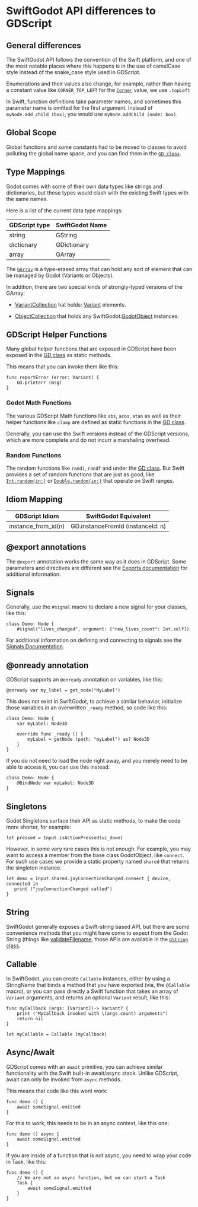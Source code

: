 # SwiftGodot API differences to GDScript

## General differences

The SwiftGodot API follows the convention of the Swift platform, and one of the
most notable places where this happens is in the use of camelCase style instead
of the snake_case style used in GDScript.

Enumerations and their values also change, for example, rather than having a
constant value like `CORNER_TOP_LEFT` for the
[`Corner`](https://migueldeicaza.github.io/SwiftGodotDocs/documentation/swiftgodot/corner)
value, we use `.topLeft`

In Swift, function definitions take parameter names, and sometimes this
parameter name is omitted for the first argument.   Instead of `myNode.add_child
(box)`, you would use `myNode.addChild (node: box)`.

## Global Scope

Global functions and some constants had to be moved to classes to avoid
polluting the global name space, and you can find them in the [`GD
class`](https://migueldeicaza.github.io/SwiftGodotDocs/documentation/swiftgodot/gd).

## Type Mappings

Godot comes with some of their own data types like strings and dictionaries, but
those types would clash with the existing Swift types with the same names.   

Here is a list of the current data type mappings:

| GDScript type | SwiftGodot Name |
|---------------|-----------------|
| string        | GString         |
| dictionary    | GDictionary     |
| array         | GArray          |

The
[`GArray`](https://migueldeicaza.github.io/SwiftGodotDocs/documentation/swiftgodot/garray)
is a type-erased array that can hold any sort of element that can be managed by
Godot (Variants or Objects).

In addition, there are two special kinds of strongly-typed versions of the
GArray:

* [VariantCollection](https://migueldeicaza.github.io/SwiftGodotDocs/documentation/swiftgodot/variantcollection) hat holds:
[Variant](https://migueldeicaza.github.io/SwiftGodotDocs/documentation/swiftgodot/variants) elements.

* [ObjectCollection](https://migueldeicaza.github.io/SwiftGodotDocs/documentation/swiftgodot/variantcollection)
  that holds any
  SwiftGodot.[GodotObject](https://migueldeicaza.github.io/SwiftGodotDocs/documentation/swiftgodot/godotobject)
  instances.

## GDScript Helper Functions

Many global helper functions that are exposed in GDScript have been exposed in
the [GD
class](https://migueldeicaza.github.io/SwiftGodotDocs/documentation/swiftgodot/gd/)
as static methods.

This means that you can invoke them like this:

```
func reportError (error: Variant) {
	GD.printerr (msg)
}
```

### Godot Math Functions

The various GDScript Math functions like `abs`, `acos`, `atan` as well as their
helper functions like `clamp` are defined as static functions in the [GD class](https://migueldeicaza.github.io/SwiftGodotDocs/documentation/swiftgodot/gd/).

Generally, you can use the Swift versions instead of the GDScript versions,
which are more complete and do not incurr a marshaling overhead.

### Random Functions

The random functions like `randi`, `randf` and under the  [GD
class](https://migueldeicaza.github.io/SwiftGodotDocs/documentation/swiftgodot/gd/).
But Swift provides a set of random functions that are just as good, like
[`Int.random(in:)`](https://developer.apple.com/documentation/swift/int/random(in:)-9mjpw)
or
[`Double.random(in:)`](https://developer.apple.com/documentation/swift/double/random(in:)-6idef)
that operate on Swift ranges.

## Idiom Mapping 

| GDScript Idiom      | SwiftGodot Equivalent                  |
|---------------------|----------------------------------------|
| instance_from_id(n) | GD.instanceFromId (instanceId: n)      |

## @export annotations

The `@export` annotation works the same way as it does in GDScript.   Some 
parameters and directives are different see the [Exports
documentation](Exports.md) for additional information.

## Signals

Generally, use the `#signal` macro to declare a new signal for your classes,
like this:

```
class Demo: Node {
    #signal("lives_changed", argument: ["new_lives_count": Int.self])
```

For additional information on defining and connecting to signals see the
[Signals Documentation](Signals.md).

## @onready annotation

GDScript supports an `@onready` annotation on variables, like this:


```gdscript
@onready var my_label = get_node("MyLabel")
```

This does not exist in SwiftGodot, to achieve a similar behavior, initialize
those variables in an overwritten `_ready` method, so code like this:

```
class Demo: Node {
	var myLabel: Node3D

	override func _ready () {
		myLabel = getNode (path: "myLabel") as? Node3D
	}
}
```

If you do not need to load the node right away, and you merely need to be able
to access it, you can use this instead:

```
class Demo: Node {
	@BindNode var myLabel: Node3D
}
```

## Singletons

Godot Singletons surface their API as static methods, to make the code more
shorter, for example:

```
let pressed = Input.isActionPressed(ui_down)
```

However, in some very rare cases this is not enough. For example, you may want to access a member from the base class GodotObject, like `connect`. For such use cases we provide a static property named `shared` that returns the singleton instance. 

```
let demo = Input.shared.joyConnectionChanged.connect { device, connected in 
   print ("joyConnectionChanged called")
}
```

## String

SwiftGodot generally exposes a Swift-string based API, but there are some
convenience methods that you might have come to expect from the Godot String
(things like
[validateFilename](https://migueldeicaza.github.io/SwiftGodotDocs/documentation/swiftgodot/gstring/validatefilename()),
those APIs are available in the  [`GString`
class](https://migueldeicaza.github.io/SwiftGodotDocs/documentation/swiftgodot/gstring).

## Callable

In SwiftGodot, you can create `Callable` instances, either by using a StringName
that binds a method that you have exported (via, the `@Callable` macro), or you
can pass directly a Swift function that takes an array of `Variant` arguments,
and returns an optional `Variant` result, like this:

```
func myCallback (args: [Variant])-> Variant? {
	print ("MyCallback invoked with \(args.count) arguments")
	return nil
}

let myCallable = Callable (myCallback)
```

## Async/Await

GDScript comes with an `await` primitive, you can achieve similar functionality
with the Swift built-in await/async stack.   Unlike GDScript, await can only be
invoked from `async` methods.

This means that code like this wont work:

```
func demo () {
	await someSignal.emitted
}
```

For this to work, this needs to be in an async context, like this one:

```
func demo () async {
	await someSignal.emitted
}
```

If you are inside of a function that is not async, you need to wrap your code in
Task, like this:

```
func demo () {
	// We are not an async function, but we can start a Task
	Task {
		await someSignal.emitted
	}
}
```